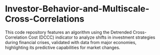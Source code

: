 # Investor-Behavior-and-Multiscale-Cross-Correlations
This code repository features an algorithm using the Detrended Cross-Correlation Cost (DCCC) indicator to analyze shifts in investment strategies during financial crises, validated with data from major economies, highlighting its predictive capabilities for market changes.

